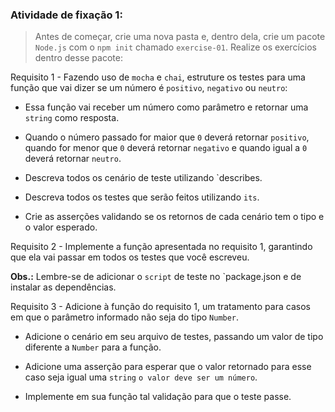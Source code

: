 ###  Atividade de fixação 1:
> Antes de começar, crie uma nova pasta e, dentro dela, crie um pacote `Node.js` com o `npm init` chamado `exercise-01`. Realize os exercícios dentro desse pacote:

Requisito 1 - Fazendo uso de `mocha` e `chai`, estruture os testes para uma função que vai dizer se um número é `positivo`, `negativo` ou `neutro`:

* Essa função vai receber um número como parâmetro e retornar uma `string` como resposta.

* Quando o número passado for maior que `0` deverá retornar `positivo`, quando for menor que `0` deverá retornar `negativo` e quando igual a `0` deverá retornar `neutro`.

* Descreva todos os cenário de teste utilizando `describes.

* Descreva todos os testes que serão feitos utilizando `its`.

* Crie as asserções validando se os retornos de cada cenário tem o tipo e o valor esperado.

Requisito 2 - Implemente a função apresentada no requisito 1, garantindo que ela vai passar em todos os testes que você escreveu.

**Obs.:** Lembre-se de adicionar o `script` de teste no `package.json e de instalar as dependências.

Requisito 3 - Adicione à função do requisito 1, um tratamento para casos em que o parâmetro informado não seja do tipo `Number`.

* Adicione o cenário em seu arquivo de testes, passando um valor de tipo diferente a `Number` para a função.

* Adicione uma asserção para esperar que o valor retornado para esse caso seja igual uma `string` `o valor deve ser um número`.

* Implemente em sua função tal validação para que o teste passe.
